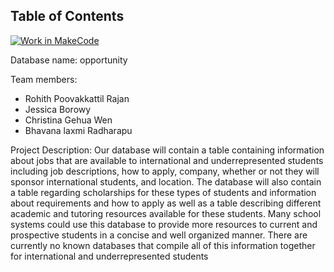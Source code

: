 ## Table of Contents


[![Work in MakeCode](https://classroom.github.com/assets/work-in-make-code-c53f0c86300af1a64cdd5dc830e2509efd17c8cb483a722cacaee84d10eb8ec9.svg)](https://classroom.github.com/online_ide?assignment_repo_id=5817039&assignment_repo_type=AssignmentRepo)

Database name: opportunity

Team members:
- Rohith Poovakkattil Rajan
- Jessica Borowy
- Christina Gehua Wen
- Bhavana laxmi Radharapu

Project Description: 
Our database will contain a table containing information about jobs that are available to international and underrepresented students including job descriptions, how to apply, company, whether or not they will sponsor international students, and location. The database will also contain a table regarding scholarships for these types of students and information about requirements and how to apply as well as a table describing different academic and tutoring resources available for these students. Many school systems could use this database to provide more resources to current and prospective students in a concise and well organized manner. There are currently no known databases that compile all of this information together for international and underrepresented students
